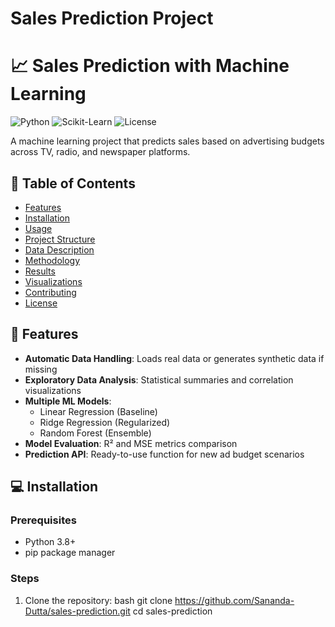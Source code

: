 # Sales Prediction Project

# 📈 Sales Prediction with Machine Learning

![Python](https://img.shields.io/badge/Python-3.8%2B-blue)
![Scikit-Learn](https://img.shields.io/badge/Scikit--Learn-1.3.0-orange)
![License](https://img.shields.io/badge/License-MIT-green)

A machine learning project that predicts sales based on advertising budgets across TV, radio, and newspaper platforms.

## 📌 Table of Contents
- [Features](#-features)
- [Installation](#-installation)
- [Usage](#-usage)
- [Project Structure](#-project-structure)
- [Data Description](#-data-description)
- [Methodology](#-methodology)
- [Results](#-results)
- [Visualizations](#-visualizations)
- [Contributing](#-contributing)
- [License](#-license)

## 🌟 Features
- **Automatic Data Handling**: Loads real data or generates synthetic data if missing
- **Exploratory Data Analysis**: Statistical summaries and correlation visualizations
- **Multiple ML Models**: 
  - Linear Regression (Baseline)
  - Ridge Regression (Regularized)
  - Random Forest (Ensemble)
- **Model Evaluation**: R² and MSE metrics comparison
- **Prediction API**: Ready-to-use function for new ad budget scenarios

## 💻 Installation

### Prerequisites
- Python 3.8+
- pip package manager

### Steps
1. Clone the repository:
   bash
   git clone https://github.com/Sananda-Dutta/sales-prediction.git
   cd sales-prediction
